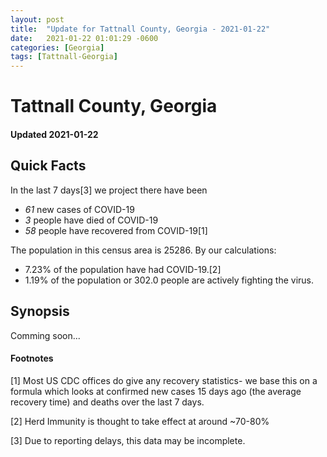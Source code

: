 ```yaml
---
layout: post
title:  "Update for Tattnall County, Georgia - 2021-01-22"
date:   2021-01-22 01:01:29 -0600
categories: [Georgia]
tags: [Tattnall-Georgia]
---
```


# Tattnall County, Georgia
#### Updated 2021-01-22

## Quick Facts

In the last 7 days[3] we project there have been
- *61* new cases of COVID-19
- *3* people have died of COVID-19
- *58* people have recovered from COVID-19[1]

The population in this census area is 25286. By our calculations:
- 7.23% of the population have had COVID-19.[2]
- 1.19% of the population or 302.0 people are actively fighting the virus.

## Synopsis

Comming soon...


#### Footnotes

[1] Most US CDC offices do give any recovery statistics- we base this on a formula which looks at confirmed new cases
15 days ago (the average recovery time) and deaths over the last 7 days.

[2] Herd Immunity is thought to take effect at around ~70-80%

[3] Due to reporting delays, this data may be incomplete.
 
    